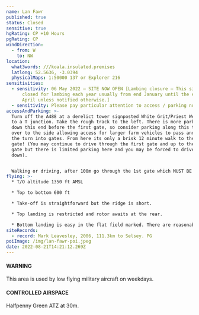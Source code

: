 ```yaml
---
name: Lan Fawr
published: true
status: Closed
sensitive: true
hgRating: CP +10 Hours
pgRating: CP
windDirection:
  - from: W
    to: NW
location:
  what3words: ///koala.insulated.premises
  latlong: 52.5636, -3.0394
  physicalMaps: 1:50000 137 or Explorer 216
sensitivities:
  - sensitivity: 06 May 2022 – SITE NOW OPEN [Lambing closure – This site will be
      closed for lambing each year usually from end January until the end of
      April unless notified otherwise.]
  - sensitivity: Please pay particular attention to access / parking notes below!
accessAndParking: >-
  Turn off the A488 at a derelict tower signposted White Grit/Priest Weston 2km
  to a T junction. Take the rough track to the left. There is more parking
  down this end before the first gate, so consider parking along this track well
  over to the side allowing access for larger farm vehicles to pass and to clear
  the turn into gates. From here its only a brisk 12 minute walk to the second
  gate! (You may continue to drive through the first gate and up to the second
  gate but there is limited parking here and you may be forced to drive back
  down).


  Walking or driving, after 100m go through the 1st gate which MUST BE CLOSED after passing (even if open when you arrive). Approx 1 km to a widened area with gate on the left & gate  on the right – this is at the far edge of a pine plantation (now cut, but obvious where it was). Corndon hill is through the left gate and Lan Fawr is through the right gate but **NB no vehicles through these gates, both to Corndon & Lan Fawr pilots must walk from these second gates across to T/O**.  Park allowing access for larger farm vehicles to pass and to clear the turn through gates. Driving through these second gates could result in the loss of these sites – please don’t do it and please tell any other pilots not to do so! The walk from second gate to take off is easy and about 10 minutes.
flying: >-
  * T/O altitude 1350 ft AMSL

  * Top to bottom 600 ft

  * Take-off is straightforward but the ridge is short.

  * Top landing is restricted and rotor awaits at the rear.

  * Bottom landing is easy in the flat field marked. There are reasonable alternatives in an emergency.
siteRecords:
  - record: Mark Leavesley, 2006, 111.3km to Selsey. PG
poiImage: /img/lan-fawr-poi.jpeg
date: 2022-08-21T14:21:12.269Z
---
```

#### WARNING

This area is used by low flying military aircraft on weekdays.

#### CONTROLLED AIRSPACE

Halfpenny Green ATZ at 30m.